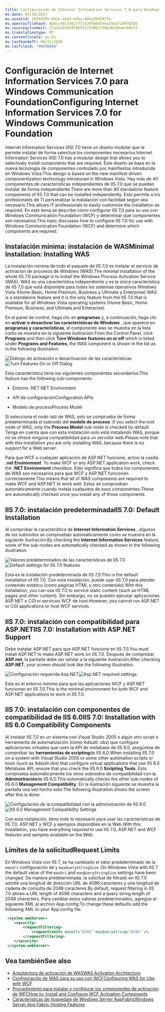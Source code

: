 ```yaml
---
title: Configuración de Internet Information Services 7.0 para Windows Communication Foundation
ms.date: 03/30/2017
ms.assetid: 1050d395-092e-44d3-b4ba-66be3b039ffb
ms.openlocfilehash: 6b0cc48c7a817f71339fb6d7eea35baf1d97b245
ms.sourcegitcommit: 27a15a55019f6b5f2733961738babe94aec0def3
ms.translationtype: MT
ms.contentlocale: es-ES
ms.lasthandoff: 09/15/2020
ms.locfileid: "90556660"
---
```

# <a name="configuring-internet-information-services-70-for-windows-communication-foundation"></a><span data-ttu-id="2c236-102">Configuración de Internet Information Services 7.0 para Windows Communication Foundation</span><span class="sxs-lookup"><span data-stu-id="2c236-102">Configuring Internet Information Services 7.0 for Windows Communication Foundation</span></span>

<span data-ttu-id="2c236-103">Internet Information Services (IIS) 7.0 tiene un diseño modular que le permite instalar de forma selectiva los componentes necesarios.</span><span class="sxs-lookup"><span data-stu-id="2c236-103">Internet Information Services (IIS) 7.0 has a modular design that allows you to selectively install components that are required.</span></span> <span data-ttu-id="2c236-104">Este diseño se basa en la nueva tecnología de componentes controlado por manifiestos introducida en Windows Vista.</span><span class="sxs-lookup"><span data-stu-id="2c236-104">This design is based on the new manifest-driven componentization technology introduced in Windows Vista.</span></span> <span data-ttu-id="2c236-105">Hay más de 40 componentes de características independientes de IIS 7,0 que se pueden instalar de forma independiente.</span><span class="sxs-lookup"><span data-stu-id="2c236-105">There are more than 40 standalone feature components of IIS 7.0 that can be installed independently.</span></span> <span data-ttu-id="2c236-106">Esto permite a los profesionales de TI personalizar la instalación con facilidad según sea necesario.</span><span class="sxs-lookup"><span data-stu-id="2c236-106">This allows IT professionals to easily customize the installation as required.</span></span> <span data-ttu-id="2c236-107">En este tema se describe cómo configurar IIS 7,0 para su uso con Windows Communication Foundation (WCF) y determinar qué componentes son necesarios.</span><span class="sxs-lookup"><span data-stu-id="2c236-107">This topic discusses how to configure IIS 7.0 for use with Windows Communication Foundation (WCF) and determine which components are required.</span></span>

## <a name="minimal-installation-installing-was"></a><span data-ttu-id="2c236-108">Instalación mínima: instalación de WAS</span><span class="sxs-lookup"><span data-stu-id="2c236-108">Minimal Installation: Installing WAS</span></span>
 <span data-ttu-id="2c236-109">La instalación mínima de todo el paquete de IIS 7,0 es instalar el servicio de activación de procesos de Windows (WAS).</span><span class="sxs-lookup"><span data-stu-id="2c236-109">The minimal installation of the whole IIS 7.0 package is to install the Windows Process Activation Service (WAS).</span></span> <span data-ttu-id="2c236-110">WAS es una característica independiente y es la única característica de IIS 7,0 que está disponible para todos los sistemas operativos Windows Vista (Home Basic, Home Premium, Business y Ultimate y Enterprise).</span><span class="sxs-lookup"><span data-stu-id="2c236-110">WAS is a standalone feature and it is the only feature from the IIS 7.0 that is available for all Windows Vista operating systems (Home Basic, Home Premium, Business, and Ultimate and Enterprise).</span></span>

 <span data-ttu-id="2c236-111">En el panel de control, haga clic en **programas** y, a continuación, haga clic en **activar o desactivar las características de Windows** , que aparece en **programas y características**, el componente was se muestra en la lista como se muestra en la siguiente ilustración.</span><span class="sxs-lookup"><span data-stu-id="2c236-111">From the Control Panel, click **Programs** and then click **Turn Windows features on or off** which is listed under **Programs and Features**, the WAS component is shown in the list as in the following illustration.</span></span>

 <span data-ttu-id="2c236-112">![Diálogo de activación o desactivación de las características](media/wcfc-turnfeaturesonoroffs.gif "wcfc_TurnFeaturesOnOrOffs")</span><span class="sxs-lookup"><span data-stu-id="2c236-112">![Turn Features On or Off Dialog](media/wcfc-turnfeaturesonoroffs.gif "wcfc_TurnFeaturesOnOrOffs")</span></span>

 <span data-ttu-id="2c236-113">Esta característica tiene los siguientes componentes secundarios:</span><span class="sxs-lookup"><span data-stu-id="2c236-113">This feature has the following sub-components:</span></span>

- <span data-ttu-id="2c236-114">Entorno .NET</span><span class="sxs-lookup"><span data-stu-id="2c236-114">.NET Environment</span></span>

- <span data-ttu-id="2c236-115">API de configuración</span><span class="sxs-lookup"><span data-stu-id="2c236-115">Configuration APIs</span></span>

- <span data-ttu-id="2c236-116">Modelo de proceso</span><span class="sxs-lookup"><span data-stu-id="2c236-116">Process Model</span></span>

 <span data-ttu-id="2c236-117">Si selecciona el nodo raíz de WAS, solo se comprueba de forma predeterminada el subnodo del **modelo de proceso** .</span><span class="sxs-lookup"><span data-stu-id="2c236-117">If you select the root node of WAS, only the **Process Model** sub-node is checked by default.</span></span> <span data-ttu-id="2c236-118">Tenga en cuenta que con esta instalación solo está instalando WAS, porque no se ofrece ninguna compatibilidad para un servidor web.</span><span class="sxs-lookup"><span data-stu-id="2c236-118">Please note that with this installation you are only installing WAS, because there is no support for a Web server.</span></span>

 <span data-ttu-id="2c236-119">Para que WCF o cualquier aplicación de ASP.NET funcione, active la casilla **.net Environment** .</span><span class="sxs-lookup"><span data-stu-id="2c236-119">To make WCF or any ASP.NET application work, check the **.NET Environment** checkbox.</span></span> <span data-ttu-id="2c236-120">Esto significa que todos los componentes de WAS son necesarios para que WCF y ASP.NET funcionen correctamente.</span><span class="sxs-lookup"><span data-stu-id="2c236-120">This means that all of WAS components are required to make WCF and ASP.NET to work well.</span></span> <span data-ttu-id="2c236-121">Estos se comprueban automáticamente cuando instala cualquiera de esos componentes.</span><span class="sxs-lookup"><span data-stu-id="2c236-121">These are automatically checked once you install any of those components.</span></span>

## <a name="iis-70-default-installation"></a><span data-ttu-id="2c236-122">IIS 7.0: instalación predeterminada</span><span class="sxs-lookup"><span data-stu-id="2c236-122">IIS 7.0: Default Installation</span></span>
 <span data-ttu-id="2c236-123">Al comprobar la característica de **Internet Information Services** , algunos de los subnodos se comprueban automáticamente como se muestra en la siguiente ilustración.</span><span class="sxs-lookup"><span data-stu-id="2c236-123">By checking the **Internet Information Services** feature, some of the sub-nodes are automatically checked as shown in the following illustration.</span></span>

 <span data-ttu-id="2c236-124">![Valores predeterminados de las características de IIS 7.0](media/wcfc-turningfeaturesonoroff2.gif "wcfc_TurningFeaturesOnOrOff2")</span><span class="sxs-lookup"><span data-stu-id="2c236-124">![Default settings for IIS 7.0 features](media/wcfc-turningfeaturesonoroff2.gif "wcfc_TurningFeaturesOnOrOff2")</span></span>

 <span data-ttu-id="2c236-125">Esta es la instalación predeterminada de IIS 7,0.</span><span class="sxs-lookup"><span data-stu-id="2c236-125">This is the default installation of IIS 7.0.</span></span> <span data-ttu-id="2c236-126">Con esta instalación, puede usar IIS 7,0 para atender contenido estático (como páginas HTML y otro contenido).</span><span class="sxs-lookup"><span data-stu-id="2c236-126">With this installation, you can use IIS 7.0 to service static content (such as HTML pages and other content).</span></span> <span data-ttu-id="2c236-127">Sin embargo, no se pueden ejecutar aplicaciones ASP.NET o CGI ni servicios WCF de host.</span><span class="sxs-lookup"><span data-stu-id="2c236-127">However, you cannot run ASP.NET or CGI applications or host WCF services.</span></span>

## <a name="iis-70-installation-with-aspnet-support"></a><span data-ttu-id="2c236-128">IIS 7.0: instalación con compatibilidad para ASP.NET</span><span class="sxs-lookup"><span data-stu-id="2c236-128">IIS 7.0: Installation with ASP.NET Support</span></span>
 <span data-ttu-id="2c236-129">Debe instalar ASP.NET para que ASP.NET funcione en IIS 7,0.</span><span class="sxs-lookup"><span data-stu-id="2c236-129">You must install ASP.NET to make ASP.NET work on IIS 7.0.</span></span> <span data-ttu-id="2c236-130">Después de comprobar **ASP.net**, la pantalla debe ser similar a la siguiente ilustración.</span><span class="sxs-lookup"><span data-stu-id="2c236-130">After checking **ASP.NET**, your screen should look like the following illustration.</span></span>

 <span data-ttu-id="2c236-131">![Configuración requerida Asp.NET](media/wcfc-trunfeaturesonoroff3s.gif "wcfc_TrunFeaturesOnOrOFf3s")</span><span class="sxs-lookup"><span data-stu-id="2c236-131">![Asp.NET required settings](media/wcfc-trunfeaturesonoroff3s.gif "wcfc_TrunFeaturesOnOrOFf3s")</span></span>

 <span data-ttu-id="2c236-132">Este es el entorno mínimo para que las aplicaciones WCF y ASP.NET funcionen en IIS 7,0.</span><span class="sxs-lookup"><span data-stu-id="2c236-132">This is the minimal environment for both WCF and ASP.NET applications to work in IIS 7.0.</span></span>

## <a name="iis-70-installation-with-iis-60-compatibility-components"></a><span data-ttu-id="2c236-133">IIS 7.0: instalación con componentes de compatibilidad de IIS 6.0</span><span class="sxs-lookup"><span data-stu-id="2c236-133">IIS 7.0: Installation with IIS 6.0 Compatibility Components</span></span>
 <span data-ttu-id="2c236-134">Al instalar IIS 7,0 en un sistema con Visual Studio 2005 o algún otro script o herramienta de automatización (como Adsutil. vbs) que configure aplicaciones virtuales que usen la API de metabase de IIS 6,0, asegúrese de comprobar las **herramientas de scripting**de IIS 6,0.</span><span class="sxs-lookup"><span data-stu-id="2c236-134">When installing IIS 7.0 on a system with Visual Studio 2005 or some other automation scripts or tools (such as Adsutil.vbs) that configure virtual applications that use IIS 6.0 Metabase API, ensure that you check the IIS 6.0 **Scripting Tools**.</span></span> <span data-ttu-id="2c236-135">Esto comprueba automáticamente los otros subnodos de compatibilidad con la **Administración**de IIS 6,0.</span><span class="sxs-lookup"><span data-stu-id="2c236-135">This automatically checks the other sub-nodes of IIS 6.0 **Management Compatibility**.</span></span> <span data-ttu-id="2c236-136">En la ilustración siguiente se muestra la pantalla una vez hecho esto:</span><span class="sxs-lookup"><span data-stu-id="2c236-136">The following illustration shows the screen after this is done:</span></span>

 <span data-ttu-id="2c236-137">![Configuración de la compatibilidad con la administración de IIS 6.0](media/scfc-turnfeaturesonoroff5s.gif "scfc_TurnFeaturesOnOrOff5s")</span><span class="sxs-lookup"><span data-stu-id="2c236-137">![IIS 6.0 Management Compatibility Settings](media/scfc-turnfeaturesonoroff5s.gif "scfc_TurnFeaturesOnOrOff5s")</span></span>

 <span data-ttu-id="2c236-138">Con esta instalación, tiene todo lo necesario para usar las características de IIS 7,0, ASP.NET y WCF y ejemplos disponibles en la Web.</span><span class="sxs-lookup"><span data-stu-id="2c236-138">With this installation, you have everything required to use IIS 7.0, ASP.NET and WCF features and samples available on the Web.</span></span>

## <a name="request-limits"></a><span data-ttu-id="2c236-139">Límites de la solicitud</span><span class="sxs-lookup"><span data-stu-id="2c236-139">Request Limits</span></span>
 <span data-ttu-id="2c236-140">En Windows Vista con IIS 7, se ha cambiado el valor predeterminado de la `maxUri` configuración de y `maxQueryStringSize` .</span><span class="sxs-lookup"><span data-stu-id="2c236-140">On Windows Vista with IIS 7 the default value of the `maxUri` and `maxQueryStringSize` settings have been changed.</span></span> <span data-ttu-id="2c236-141">De manera predeterminada, la solicitud de filtrado en IIS 7.0 admite una longitud de dirección URL de 4096 caracteres y una longitud de cadena de consulta de 2048 caracteres.</span><span class="sxs-lookup"><span data-stu-id="2c236-141">By default, request filtering in IIS 7.0 allows a URL length of 4096 characters and a query string length of 2048 characters.</span></span> <span data-ttu-id="2c236-142">Para cambiar estos valores predeterminados, agregue el siguiente XML al archivo App.config:</span><span class="sxs-lookup"><span data-stu-id="2c236-142">To change these defaults add the following XML to your App.config file.</span></span>

```xml
 <system.webServer>
    <security>
        <requestFiltering>
            <requestLimits maxUrl="8192" maxQueryString="8192" />
        </requestFiltering>
    </security>
 </system.webServer>
 ```

## <a name="see-also"></a><span data-ttu-id="2c236-143">Vea también</span><span class="sxs-lookup"><span data-stu-id="2c236-143">See also</span></span>

- [<span data-ttu-id="2c236-144">Arquitectura de activación de WAS</span><span class="sxs-lookup"><span data-stu-id="2c236-144">WAS Activation Architecture</span></span>](was-activation-architecture.md)
- [<span data-ttu-id="2c236-145">Configuración de WAS para su uso con WCF</span><span class="sxs-lookup"><span data-stu-id="2c236-145">Configuring WAS for Use with WCF</span></span>](configuring-the-wpa--service-for-use-with-wcf.md)
- [<span data-ttu-id="2c236-146">Procedimiento para instalar y configurar los componentes de activación de WFC</span><span class="sxs-lookup"><span data-stu-id="2c236-146">How to: Install and Configure WCF Activation Components</span></span>](how-to-install-and-configure-wcf-activation-components.md)
- <span data-ttu-id="2c236-147">[Características de hospedaje de Windows Server AppFabric](/previous-versions/appfabric/ee677189(v=azure.10))</span><span class="sxs-lookup"><span data-stu-id="2c236-147">[Windows Server App Fabric Hosting Features](/previous-versions/appfabric/ee677189(v=azure.10))</span></span>
